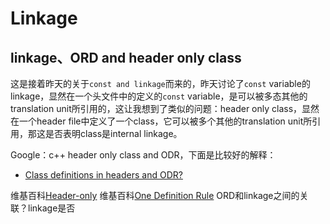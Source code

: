 # Linkage





## linkage、ORD and header only class

这是接着昨天的关于`const and linkage`而来的，昨天讨论了`const` variable的linkage，显然在一个头文件中的定义的`const` variable，是可以被多态其他的translation unit所引用的，这让我想到了类似的问题：header only class，显然在一个header file中定义了一个class，它可以被多个其他的translation unit所引用，那这是否表明class是internal linkage。

Google：c++ header only class and ODR，下面是比较好的解释：

- [Class definitions in headers and ODR?](https://stackoverflow.com/questions/45900040/class-definitions-in-headers-and-odr)

维基百科[Header-only](https://en.wikipedia.org/wiki/Header-only)
维基百科[One Definition Rule](https://en.wikipedia.org/wiki/One_Definition_Rule)
ORD和linkage之间的关联？linkage是否


